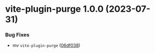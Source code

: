 # vite-plugin-purge 1.0.0 (2023-07-31)


### Bug Fixes

* mv `vite-plugin-purge` ([06df038](https://github.com/bent10/vite-plugins/commit/06df038631e1ea7af5e70dee0d58dfbbbe042fea))
